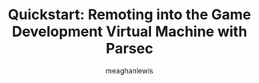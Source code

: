 ---
title: 'Quickstart: Remoting into the Game Development Virtual Machine with Parsec' 
description: #Required; article description that is displayed in search results. 
author: meaghanlewis
ms.author: #Required; microsoft alias of author; optional team alias.
ms.service: #Required; service per approved list. slug assigned by ACOM.
ms.topic: quickstart
ms.date: #Required; mm/dd/yyyy format.
ms.custom: template-quickstart #Required; leave this attribute/value as-is.
---